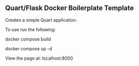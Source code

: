 ## Quart/Flask Docker Boilerplate Template

Creates a simple Quart application.

To use run the following:

docker compose build

docker compose up -d

View the page at: localhost:8000
